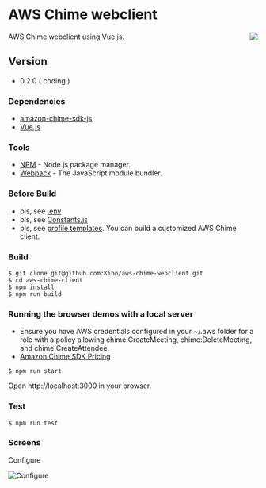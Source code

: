 # AWS Chime webclient

<img align="right" src="https://raw.githubusercontent.com/Kibo/aws-chime-webclient/master/src/img/aws-chime-webclient-logo_300.png">

AWS Chime webclient using Vue.js.

## Version
- 0.2.0 ( coding )

### Dependencies
- [amazon-chime-sdk-js](https://github.com/aws/amazon-chime-sdk-js)
- [Vue.js](https://vuejs.org/) 
	
### Tools
- [NPM](https://npmjs.org) - Node.js package manager.
- [Webpack](https://webpack.js.org/) - The JavaScript module bundler.

### Before Build
- pls, see [.env](https://github.com/Kibo/aws-chime-webclient/blob/master/.env)
- pls, see [Constants.js](https://github.com/Kibo/aws-chime-webclient/blob/master/src/modules/Constants.js)
- pls, see [profile templates](https://github.com/Kibo/aws-chime-webclient/blob/master/src/profiles). You can build a customized AWS Chime client.

### Build
```
$ git clone git@github.com:Kibo/aws-chime-webclient.git
$ cd aws-chime-client
$ npm install 
$ npm run build
```
### Running the browser demos with a local server
* Ensure you have AWS credentials configured in your ~/.aws folder for a role with a policy allowing chime:CreateMeeting, chime:DeleteMeeting, and chime:CreateAttendee.
* [Amazon Chime SDK Pricing](https://aws.amazon.com/chime/pricing/#Chime_SDK_)

```
$ npm run start
```
Open http://localhost:3000 in your browser.

### Test
```
$ npm run test
```

### Screens

Configure

<img src="https://raw.githubusercontent.com/Kibo/aws-chime-webclient/master/src/img/screens/configure.png" alt="Configure">


